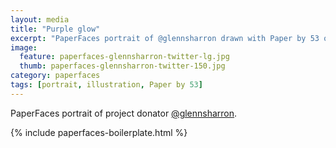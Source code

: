 ```yaml
---
layout: media
title: "Purple glow"
excerpt: "PaperFaces portrait of @glennsharron drawn with Paper by 53 on an iPad."
image: 
  feature: paperfaces-glennsharron-twitter-lg.jpg
  thumb: paperfaces-glennsharron-twitter-150.jpg
category: paperfaces
tags: [portrait, illustration, Paper by 53]
---
```


PaperFaces portrait of project donator [@glennsharron](http://twitter.com/glennsharron).

{% include paperfaces-boilerplate.html %}